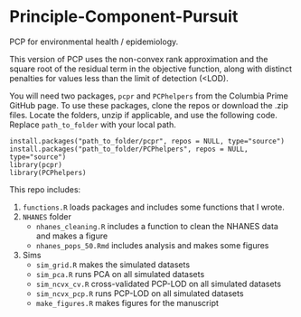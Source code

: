 # Principle-Component-Pursuit
PCP for environmental health / epidemiology.

This version of PCP uses the non-convex rank approximation and the square root of the residual term in the objective function, along with distinct penalties for values less than the limit of detection (<LOD).

You will need two packages, `pcpr` and `PCPhelpers` from the Columbia Prime GitHub page. To use these packages, clone the repos or download the .zip files. Locate the folders, unzip if applicable, and use the following code. Replace `path_to_folder` with your local path.

`install.packages("path_to_folder/pcpr", repos = NULL, type="source")`  
`install.packages("path_to_folder/PCPhelpers", repos = NULL, type="source")`  
`library(pcpr)`  
`library(PCPhelpers)`  

This repo includes:

1. `functions.R` loads packages and includes some functions that I wrote.
2. `NHANES` folder
    * `nhanes_cleaning.R` includes a function to clean the NHANES data and makes a figure
    * `nhanes_pops_50.Rmd` includes analysis and makes some figures
3. Sims
    * `sim_grid.R` makes the simulated datasets
    * `sim_pca.R` runs PCA on all simulated datasets
    * `sim_ncvx_cv.R` cross-validated PCP-LOD on all simulated datasets
    * `sim_ncvx_pcp.R` runs PCP-LOD on all simulated datasets
    * `make_figures.R` makes figures for the manuscript
    
    
    
    